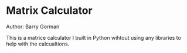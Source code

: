 # Matrix Calculator
Author: Barry Gorman

This is a matrice calculator I built in Python wihtout using any libraries to help with the calcualtions.
